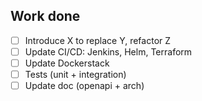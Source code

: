 ## Work done

- [ ] Introduce X to replace Y, refactor Z
- [ ] Update CI/CD: Jenkins, Helm, Terraform
- [ ] Update Dockerstack
- [ ] Tests (unit + integration)
- [ ] Update doc (openapi + arch)
